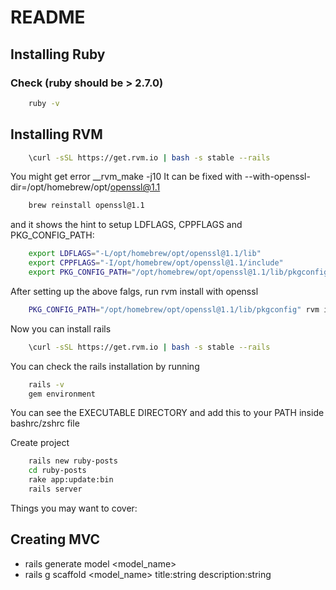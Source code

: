 # README

## Installing Ruby

### Check (ruby should be > 2.7.0)

```sh
    ruby -v
```

## Installing RVM 

```sh
    \curl -sSL https://get.rvm.io | bash -s stable --rails 
```
You might get error __rvm_make -j10
It can be fixed with --with-openssl-dir=/opt/homebrew/opt/openssl@1.1

```sh
    brew reinstall openssl@1.1
```
and it shows the hint to setup LDFLAGS, CPPFLAGS and PKG_CONFIG_PATH: 

```sh
    export LDFLAGS="-L/opt/homebrew/opt/openssl@1.1/lib"
    export CPPFLAGS="-I/opt/homebrew/opt/openssl@1.1/include"
    export PKG_CONFIG_PATH="/opt/homebrew/opt/openssl@1.1/lib/pkgconfig"
```
After setting up the above falgs, run rvm install with openssl
```sh
    PKG_CONFIG_PATH="/opt/homebrew/opt/openssl@1.1/lib/pkgconfig" rvm install 3.0 --with-open-ssl-dir=/opt/homebrew/opt/openssl@1.1
```
Now you can install rails 

```sh
    \curl -sSL https://get.rvm.io | bash -s stable --rails 
```
You can check the rails installation by running
```sh
    rails -v
    gem environment
```
You can see the EXECUTABLE DIRECTORY and add this to your PATH inside bashrc/zshrc file 

Create project 

```sh
    rails new ruby-posts
    cd ruby-posts
    rake app:update:bin
    rails server
```

Things you may want to cover:

## Creating MVC 

* rails generate model <model_name>
* rails g scaffold <model_name> title:string description:string 
